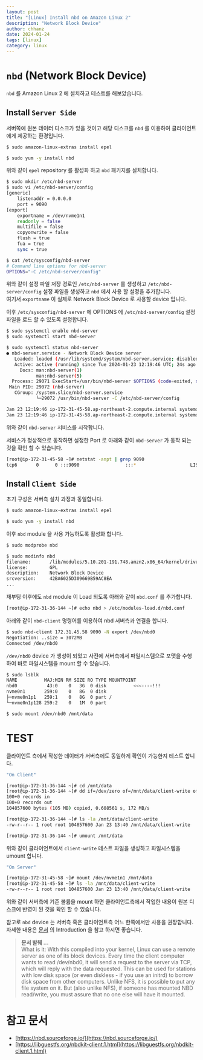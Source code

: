 ```yaml
---
layout: post
title: "[Linux] Install nbd on Amazon Linux 2"
description: "Network Block Device"
author: chhanz
date: 2024-01-24
tags: [linux]
category: linux
---
```

   
# `nbd` (Network Block Device) 
`nbd` 를 Amazon Linux 2 에 설치하고 테스트를 해보았습니다.   
   
## Install `Server Side`
서버쪽에 원본 데이터 디스크가 있을 것이고 해당 디스크를 `nbd` 를 이용하여 클라이언트에게 제공하는 환경입니다.   
   
```bash
$ sudo amazon-linux-extras install epel

$ sudo yum -y install nbd
```
위와 같이 `epel` repository 를 활성화 하고 `nbd` 패키지를 설치합니다.   
   
```bash
$ sudo mkdir /etc/nbd-server
$ sudo vi /etc/nbd-server/config
[generic]
    listenaddr = 0.0.0.0
    port = 9090
[export]
    exportname = /dev/nvme1n1
    readonly = false
    multifile = false
    copyonwrite = false
    flush = true
    fua = true
    sync = true

$ cat /etc/sysconfig/nbd-server
# Command line options for nbd-server
OPTIONS="-C /etc/nbd-server/config"
```
위와 같이 설정 파일 저장 경로인 `/etc/nbd-server` 를 생성하고 `/etc/nbd-server/config` 설정 파일을 생성하고 `nbd` 에서 사용 할 설정을 추가합니다.   
여기서 `exportname` 이 실제로 Network Block Device 로 사용할 device 입니다.   
   
이후 `/etc/sysconfig/nbd-server` 에 OPTIONS 에 `/etc/nbd-server/config` 설정 파일을 로드 할 수 있도록 설정합니다.   
   
```bash
$ sudo systemctl enable nbd-server
$ sudo systemctl start nbd-server

$ sudo systemctl status nbd-server
● nbd-server.service - Network Block Device server
   Loaded: loaded (/usr/lib/systemd/system/nbd-server.service; disabled; vendor preset: disabled)
   Active: active (running) since Tue 2024-01-23 12:19:46 UTC; 24s ago
     Docs: man:nbd-server(1)
           man:nbd-server(5)
  Process: 29071 ExecStart=/usr/bin/nbd-server $OPTIONS (code=exited, status=0/SUCCESS)
 Main PID: 29072 (nbd-server)
   CGroup: /system.slice/nbd-server.service
           └─29072 /usr/bin/nbd-server -C /etc/nbd-server/config

Jan 23 12:19:46 ip-172-31-45-58.ap-northeast-2.compute.internal systemd[1]: Starting Network Block Device server...
Jan 23 12:19:46 ip-172-31-45-58.ap-northeast-2.compute.internal systemd[1]: Started Network Block Device server.
```
위와 같이 `nbd-server` 서비스를 시작합니다.   
   
서비스가 정상적으로 동작하면 설정한 Port 로 아래와 같이 `nbd-server` 가 동작 되는 것을 확인 할 수 있습니다.   
```bash
[root@ip-172-31-45-58 ~]# netstat -anpt | grep 9090
tcp6       0      0 :::9090                 :::*                    LISTEN      2825/nbd-server
```
   
## Install `Client Side`
초기 구성은 서버측 설치 과정과 동일합니다.   
```bash
$ sudo amazon-linux-extras install epel

$ sudo yum -y install nbd
```
   
이후 `nbd` module 을 사용 가능하도록 활성화 합니다.   
   
```bash
$ sudo modprobe nbd

$ sudo modinfo nbd
filename:       /lib/modules/5.10.201-191.748.amzn2.x86_64/kernel/drivers/block/nbd.ko
license:        GPL
description:    Network Block Device
srcversion:     42BA6025D309669B59AC8EA
...
```
   
재부팅 이후에도 `nbd` module 이 Load 되도록 아래와 같이 `nbd.conf` 를 추가합니다.   
```bash
[root@ip-172-31-36-144 ~]# echo nbd > /etc/modules-load.d/nbd.conf
```
   
아래와 같이 `nbd-client` 명령어를 이용하여 nbd 서버측과 연결을 합니다.   
```bash
$ sudo nbd-client 172.31.45.58 9090 -N export /dev/nbd0
Negotiation: ..size = 3072MB
Connected /dev/nbd0
```
   
`/dev/nbd0` device 가 생성이 되었고 사전에 서버측에서 파일시스템으로 포맷을 수행하여 바로 파일시스템을 mount 할 수 있습니다.   
```bash
$ sudo lsblk
NAME          MAJ:MIN RM SIZE RO TYPE MOUNTPOINT
nbd0           43:0    0   3G  0 disk          <<<----!!!
nvme0n1       259:0    0   8G  0 disk
├─nvme0n1p1   259:1    0   8G  0 part /
└─nvme0n1p128 259:2    0   1M  0 part

$ sudo mount /dev/nbd0 /mnt/data
```
   
# TEST
클라이언트 측에서 작성한 데이터가 서버측에도 동일하게 확인이 가능한지 테스트 합니다.   
   
```bash
"On Client"

[root@ip-172-31-36-144 ~]# cd /mnt/data
[root@ip-172-31-36-144 ~]# dd if=/dev/zero of=/mnt/data/client-write oflag=direct bs=1M count=100
100+0 records in
100+0 records out
104857600 bytes (105 MB) copied, 0.608561 s, 172 MB/s

[root@ip-172-31-36-144 ~]# ls -la /mnt/data/client-write
-rw-r--r-- 1 root root 104857600 Jan 23 13:40 /mnt/data/client-write

[root@ip-172-31-36-144 ~]# umount /mnt/data
```
   
위와 같이 클라이언트에서 `client-write` 테스트 파일을 생성하고 파일시스템을 umount 합니다.   
    
```bash
"On Server"

[root@ip-172-31-45-58 ~]# mount /dev/nvme1n1 /mnt/data
[root@ip-172-31-45-58 ~]# ls -la /mnt/data/client-write
-rw-r--r-- 1 root root 104857600 Jan 23 13:40 /mnt/data/client-write
```
위와 같이 서버측에 기존 볼륨을 mount 하면 클라이언트측에서 작업한 내용이 원본 디스크에 반영이 된 것을 확인 할 수 있습니다.   
   
참고로 `nbd` device 는 서버측 혹은 클라이언트측 어느 한쪽에서만 사용을 권장합니다.   
자세한 내용은 [문서](https://nbd.sourceforge.io/) 의 Introduction 을 참고 하시면 좋습니다.   
   
> **문서 발췌 ...**   
> What is it: With this compiled into your kernel, Linux can use a remote server as one of its block devices. Every time the client computer wants to read /dev/nbd0, it will send a request to the server via TCP, which will reply with the data requested. This can be used for stations with low disk space (or even diskless - if you use an initrd) to borrow disk space from other computers. Unlike NFS, it is possible to put any file system on it. But (also unlike NFS), if someone has mounted NBD read/write, you must assure that no one else will have it mounted.   
   
# 참고 문서
+ [https://nbd.sourceforge.io/](https://nbd.sourceforge.io/)   
+ [https://libguestfs.org/nbdkit-client.1.html](https://libguestfs.org/nbdkit-client.1.html)   
